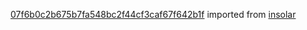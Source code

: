[07f6b0c2b675b7fa548bc2f44cf3caf67f642b1f](https://github.com/insolar/insolar/commit/07f6b0c2b675b7fa548bc2f44cf3caf67f642b1f) imported from [insolar](https://github.com/insolar/insolar)
